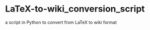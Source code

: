 LaTeX-to-wiki_conversion_script
===============================

a script in Python to convert from LaTeX to wiki format
